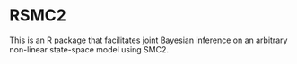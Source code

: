 # RSMC2

This is an R package that facilitates joint Bayesian inference on an arbitrary non-linear state-space model using SMC2. 
